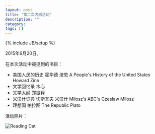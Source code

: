 ```yaml
---
layout: post
title: "第二次内测活动"
description: ""
category: 
tags: []
---
```

{% include JB/setup %}

2015年6月20日。

在本次活动中被提到的书目：

* 美国人民的历史	霍华德 津恩				A People's History of the United States		Howard Zinn
* 文学回忆录		木心
* 文学大纲			郑振铎
* 米沃什词典		切斯瓦夫 米沃什 		Miłosz‘s ABC's								Czesław Miłosz
* 理想国			柏拉图					The Republic								Plato


	
	


活动照片：

![Reading Cat](http://webpic.chinareviewnews.com/upload/201008/14/101414249.jpg)
